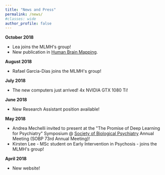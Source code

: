 ```yaml
---
title: "News and Press"
permalink: /news/
#classes: wide
author_profile: false
---
```



**October 2018**
- Lea joins the MLMH's group!
- New publication in [Human Brain Mapping](https://onlinelibrary.wiley.com/doi/full/10.1002/hbm.24423).

**August 2018**
- Rafael Garcia-Dias joins the MLMH's group!

**July 2018**
- The new computers just arrived! 4x NVIDIA GTX 1080 Ti!

**June 2018**
- New Research Assistant position available!    

**May 2018**  
- Andrea Mechelli invited to present at the "The Promise of Deep Learning for Psychiatry" Symposium @ [Society of Biological Psychiatry](https://sobp.org/) Annual Meeting (SOBP 73rd Annual Meeting)!  
- Kirsten Lee - MSc student on Early Intervention in Psychosis - joins the MLMH's group!  

**April 2018**  
- New website!  
